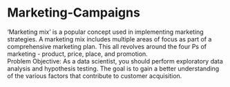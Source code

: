 # Marketing-Campaigns
‘Marketing mix’ is a popular concept used in implementing marketing strategies. A marketing mix includes multiple areas of focus as part of a comprehensive marketing plan. This all revolves around the four Ps of marketing - product, price, place, and promotion.
<Br>
Problem Objective: As a data scientist, you should perform exploratory data analysis and hypothesis testing. The goal is to gain a better understanding of the various factors that contribute to customer acquisition.
